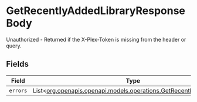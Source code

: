 # GetRecentlyAddedLibraryResponseBody

Unauthorized - Returned if the X-Plex-Token is missing from the header or query.


## Fields

| Field                                                                                                                    | Type                                                                                                                     | Required                                                                                                                 | Description                                                                                                              |
| ------------------------------------------------------------------------------------------------------------------------ | ------------------------------------------------------------------------------------------------------------------------ | ------------------------------------------------------------------------------------------------------------------------ | ------------------------------------------------------------------------------------------------------------------------ |
| `errors`                                                                                                                 | List<[org.openapis.openapi.models.operations.GetRecentlyAddedErrors](../../models/operations/GetRecentlyAddedErrors.md)> | :heavy_minus_sign:                                                                                                       | N/A                                                                                                                      |